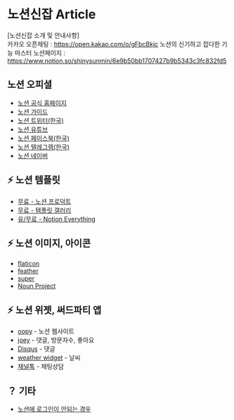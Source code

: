 # 노션신잡 Article
[노션신잡 소개 및 안내사항]  
카카오 오픈채팅 : https://open.kakao.com/o/gFbcBkjc
노션의 신기하고 잡다한 기능 마스터 노션페이지 : https://www.notion.so/shinysunmin/6e9b50bb1707427b9b5343c3fc832fd5

## 노션 오피셜
- [노션 공식 홈페이지](https://www.notion.so/)
- [노션 가이드](https://www.notion.so/ko-kr/help)
- [노션 트위터(한국)](https://twitter.com/NotionKR)
- [노션 유튜브](https://www.youtube.com/c/Notion)
- [노션 페이스북(한국)](https://www.facebook.com/groups/420667475061909/)
- [노션 텔레그램(한국)](https://www.notion.so/Notion-Korea-Community-61220f5077824ae681644cdd012006e9#:~:text=%EB%85%B8%EC%85%98%20%ED%85%94%EB%A0%88%EA%B7%B8%EB%9E%A8-,%EC%B0%B8%EC%97%AC%ED%95%98%EA%B8%B0,-%EB%85%B8%EC%85%98%20%EB%84%A4%EC%9D%B4%EB%B2%84%20%EA%B0%80%EC%9E%85%ED%95%98%EA%B8%B0)
- [노션 네이버](https://cafe.naver.com/notionkr)

## ⚡️ 노션 템플릿
- [무료 - 노션 프로덕트](https://www.notion.so/ko-kr/templates/categories/product?fbclid=IwAR0SQB2cwXIv2Q_Ac2XqZ-tp2i7vlPW-DgZLdgffva67j-nZ88INQyMsBM0)
- [무료 - 탬플릿 갤러리](https://www.notion.so/Notion-Korean-Templates-1639712845e5473083442d3ff3be023c)
- [유/무료 - Notion Everything](https://www.notioneverything.com/)

## ⚡️ 노션 이미지, 아이콘
- [flaticon](https://www.flaticon.com/kr/)
- [feather](https://feathericons.com/)
- [super](https://super.so/icons)
- [Noun Project](https://thenounproject.com/)

## ⚡️ 노션 위젯, 써드파티 앱
- [oopy](https://www.oopy.io) - 노션 웹사이트
- [joey](https://joey.team/) - 댓글, 방문자수, 좋아요
- [Disqus](https://disqus.com/) - 댓글
- [weather widget](https://weatherwidget.io/)  - 날씨
- [채널톡](https://channel.io/ko/blog/notionxchanneltalk) - 채팅상담

## ？ 기타
- [노션에 로그인이 안되는 경우](https://haebom.notion.site/Notion-6abcbfb8cc76490db652be18289936ab)
